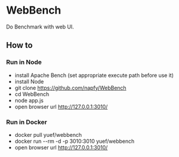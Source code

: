 # WebBench
Do Benchmark with web UI.

## How to

### Run in Node
- install Apache Bench (set appropriate execute path before use it)
- install Node 
- git clone https://github.com/napfy/WebBench
- cd WebBench 
- node app.js
- open browser url http://127.0.0.1:3010/

### Run in Docker 
- docker pull yuef/webbench
- docker run --rm -d -p 3010:3010  yuef/webbench
- open browser url http://127.0.0.1:3010/

